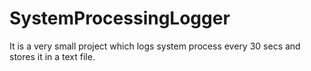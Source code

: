 # SystemProcessingLogger
It is a very small project which logs system process every 30 secs and stores it in a text file.
